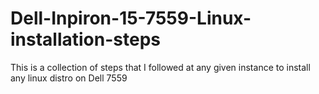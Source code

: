 # Dell-Inpiron-15-7559-Linux-installation-steps
This is a collection of steps that I followed at any given instance to install any linux distro on Dell 7559
